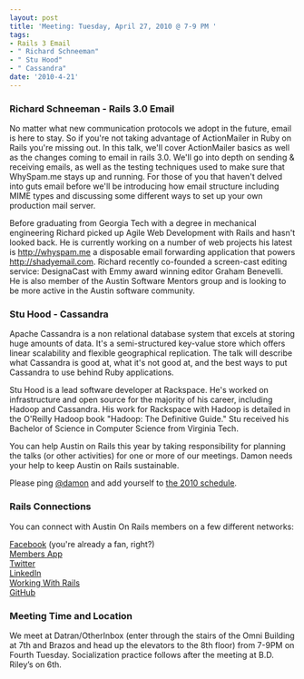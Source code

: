 ```yaml
---
layout: post
title: 'Meeting: Tuesday, April 27, 2010 @ 7-9 PM '
tags:
- Rails 3 Email
- " Richard Schneeman"
- " Stu Hood"
- " Cassandra"
date: '2010-4-21'
---
```

### Richard Schneeman - Rails 3.0 Email

No matter what new communication protocols we adopt in the future, email is here to stay. So if you're not taking advantage of ActionMailer in Ruby on Rails you're missing out. In this talk, we'll cover ActionMailer basics as well as the changes coming to email in rails 3.0. We'll go into depth on sending & receiving emails, as well as the testing techniques used to make sure that WhySpam.me stays up and running. For those of you that haven't delved into guts email before we'll be introducing how email structure including MIME types and discussing some different ways to set up your own production mail server.

Before graduating from Georgia Tech with a degree in mechanical engineering Richard picked up Agile Web Development with Rails and hasn't looked back. He is currently working on a number of web projects his latest is http://whyspam.me a disposable email forwarding application that powers http://shadyemail.com. Richard recently co-founded a screen-cast editing service: DesignaCast with Emmy award winning editor Graham Benevelli. He is also member of the Austin Software Mentors group and is looking to be more active in the Austin software community.

### Stu Hood - Cassandra

Apache Cassandra is a non relational database system that excels at storing huge amounts of data. It's a semi-structured key-value store which offers linear scalability and flexible geographical replication. The talk will describe what Cassandra is good at, what it's not good at, and the best ways to put Cassandra to use behind Ruby applications.

Stu Hood is a lead software developer at Rackspace. He's worked on infrastructure and open source for the majority of his career, including Hadoop and Cassandra. His work for Rackspace with Hadoop is detailed in the O'Reilly Hadoop book "Hadoop: The Definitive Guide." Stu received his Bachelor of Science in Computer Science from Virginia Tech.

You can help Austin on Rails this year by taking responsibility for planning the talks (or other activities) for one or more of our meetings. Damon needs your help to keep Austin on Rails sustainable.

Please ping [@damon](http://twitter.com/damon) and add yourself to [the 2010 schedule](http://wiki.github.com/austinonrails/members/2010-meetings).

### Rails Connections

You can connect with Austin On Rails members on a few different networks:

[Facebook](http://www.facebook.com/austinonrails) (you're already a fan, right?)  
 [Members App](http://members.austinonrails.org)  
 [Twitter](http://twitter.com/austinonrails)  
 [LinkedIn](http://www.linkedin.com/groups?gid=37006)  
 [Working With Rails](http://www.workingwithrails.com/group/4451-austin-on-rails)  
 [GitHub](http://github.com/austinonrails)

### Meeting Time and Location

We meet at Datran/OtherInbox (enter through the stairs of the Omni Building at 7th and Brazos and head up the elevators to the 8th floor) from 7-9PM on Fourth Tuesday. Socialization practice follows after the meeting at B.D. Riley’s on 6th.

